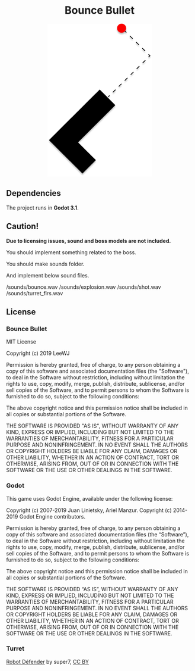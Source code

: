<h1 align="center">
  Bounce Bullet
</h1>

<p align='center'>
  <img src="Logo.png"/>
</p>
  
## **Dependencies** ##

The project runs in **Godot 3.1**.

## Caution! ##

**Due to licensing issues, sound and boss models are not included.**

You should implement something related to the boss.

You should make sounds folder.

And implement below sound files.

/sounds/bounce.wav
/sounds/explosion.wav
/sounds/shot.wav
/sounds/turret_firs.wav


## License ##

### Bounce Bullet ###

MIT License

Copyright (c) 2019 LeeWJ

Permission is hereby granted, free of charge, to any person obtaining a copy
of this software and associated documentation files (the "Software"), to deal
in the Software without restriction, including without limitation the rights
to use, copy, modify, merge, publish, distribute, sublicense, and/or sell
copies of the Software, and to permit persons to whom the Software is
furnished to do so, subject to the following conditions:

The above copyright notice and this permission notice shall be included in all
copies or substantial portions of the Software.

THE SOFTWARE IS PROVIDED "AS IS", WITHOUT WARRANTY OF ANY KIND, EXPRESS OR
IMPLIED, INCLUDING BUT NOT LIMITED TO THE WARRANTIES OF MERCHANTABILITY,
FITNESS FOR A PARTICULAR PURPOSE AND NONINFRINGEMENT. IN NO EVENT SHALL THE
AUTHORS OR COPYRIGHT HOLDERS BE LIABLE FOR ANY CLAIM, DAMAGES OR OTHER
LIABILITY, WHETHER IN AN ACTION OF CONTRACT, TORT OR OTHERWISE, ARISING FROM,
OUT OF OR IN CONNECTION WITH THE SOFTWARE OR THE USE OR OTHER DEALINGS IN THE
SOFTWARE.

### Godot ###

This game uses Godot Engine, available under the following license:

Copyright (c) 2007-2019 Juan Linietsky, Ariel Manzur. Copyright (c) 2014-2019 Godot Engine contributors.

Permission is hereby granted, free of charge, to any person obtaining a copy of this software and associated documentation files (the “Software”), to deal in the Software without restriction, including without limitation the rights to use, copy, modify, merge, publish, distribute, sublicense, and/or sell copies of the Software, and to permit persons to whom the Software is furnished to do so, subject to the following conditions:

The above copyright notice and this permission notice shall be included in all copies or substantial portions of the Software.

THE SOFTWARE IS PROVIDED “AS IS”, WITHOUT WARRANTY OF ANY KIND, EXPRESS OR IMPLIED, INCLUDING BUT NOT LIMITED TO THE WARRANTIES OF MERCHANTABILITY, FITNESS FOR A PARTICULAR PURPOSE AND NONINFRINGEMENT. IN NO EVENT SHALL THE AUTHORS OR COPYRIGHT HOLDERS BE LIABLE FOR ANY CLAIM, DAMAGES OR OTHER LIABILITY, WHETHER IN AN ACTION OF CONTRACT, TORT OR OTHERWISE, ARISING FROM, OUT OF OR IN CONNECTION WITH THE SOFTWARE OR THE USE OR OTHER DEALINGS IN THE SOFTWARE.

### Turret ###

[Robot Défender](https://sketchfab.com/3d-models/robot-defender-6f40eb3af7bc495f8f30e896e9d0c537) by super7, [CC BY](https://creativecommons.org/licenses/by/4.0/)

